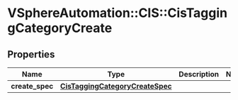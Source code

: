 # VSphereAutomation::CIS::CisTaggingCategoryCreate

## Properties
Name | Type | Description | Notes
------------ | ------------- | ------------- | -------------
**create_spec** | [**CisTaggingCategoryCreateSpec**](CisTaggingCategoryCreateSpec.md) |  | 


